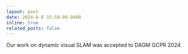 ```yaml
---
layout: post
date: 2024-8-8 15:59:00-0400
inline: true
related_posts: false
---
```

Our work on dynamic visual SLAM was accepted to DAGM GCPR 2024.
